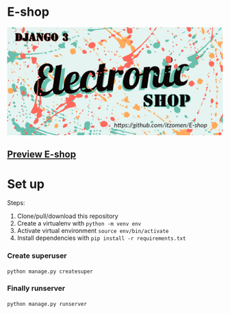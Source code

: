 # E-shop
![Shop Logo](shopart.png)

## [Preview E-shop](https://itzomen.pythonanywhere.com)

# Set up
Steps:

1. Clone/pull/download this repository
2. Create a virtualenv with `python -m venv env`
3. Activate virtual environment `source env/bin/activate`
4. Install dependencies with `pip install -r requirements.txt`

### Create superuser
`python manage.py createsuper`

### Finally runserver
`python manage.py runserver`


